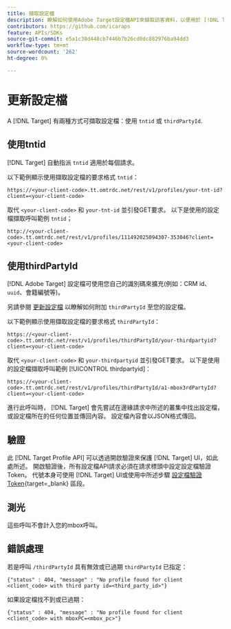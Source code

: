 ```yaml
---
title: 擷取設定檔
description: 瞭解如何使用Adobe Target設定檔API來擷取訪客資料，以便用於 [!DNL Target].
contributors: https://github.com/icaraps
feature: APIs/SDKs
source-git-commit: e5a1c38d448cb7446b7b26cd0dc882976ba94dd3
workflow-type: tm+mt
source-wordcount: '262'
ht-degree: 0%

---
```


# 更新設定檔

A [!DNL Target] 有兩種方式可擷取設定檔：使用 `tntid` 或 `thirdPartyId`.

## 使用tntid

[!DNL Target] 自動指派 `tntid` 適用於每個請求。

以下範例顯示使用擷取設定檔的要求格式 `tntid`：

```
https://<your-client-code>.tt.omtrdc.net/rest/v1/profiles/your-tnt-id?client=<your-client-code>
```

取代 `<your-client-code>` 和 `your-tnt-id` 並引發GET要求。 以下是使用的設定檔擷取呼叫範例 `tntid`；

```
http://<your-client-code>.tt.omtrdc.net/rest/v1/profiles/111492025094307-353046?client=<your-client-code>
```

## 使用thirdPartyId

[!DNL Adobe Target] 設定檔可使用您自己的識別碼來擴充(例如：CRM id、 `uuid`、會籍編號等)。

另請參閱 [更新設定檔](/help/dev/administer/profile-api/profile-api-overview.md) 以瞭解如何附加 `thirdPartyId` 至您的設定檔。

以下範例顯示使用擷取設定檔的要求格式 `thirdPartyId`：

```
https://<your-client-code>.tt.omtrdc.net/rest/v1/profiles/thirdPartyId/your-thirdpartyid?client=<your-client-code>
```

取代 `<your-client-code>` 和 `your-thirdpartyid` 並引發GET要求。 以下是使用的設定檔擷取呼叫範例 [!UICONTROL thirdpartyid]：

```
https://<your-client-code>.tt.omtrdc.net/rest/v1/profiles/thirdPartyId/a1-mbox3rdPartyId?client=<your-client-code>
```

進行此呼叫時， [!DNL Target] 會先嘗試在邊緣請求中所述的叢集中找出設定檔，或設定檔所在的任何位置並傳回內容。 設定檔內容會以JSON格式傳回。

## 驗證

此 [!DNL Target Profile API] 可以透過開啟驗證來保護 [!DNL Target] UI，如此處所述。 開啟驗證後，所有設定檔API請求必須在請求標頭中設定設定檔驗證Token。 代號本身可使用 [!DNL Target] UI或使用中所述步驟 [設定檔驗證Token](https://developers.adobetarget.com/api/#authentication-tokens){target=_blank} 區段。

## 測光

這些呼叫不會計入您的mbox呼叫。

## 錯誤處理

若是呼叫 `/thirdPartyId` 具有無效或已過期 `thirdPartyId` 已指定：

```
{"status" : 404, "message" : "No profile found for client <client_code> with third party id=<third_party_id>"}
```

如果設定檔找不到或已過期：

```
{"status" : 404, "message" : "No profile found for client <client_code> with mboxPC=<mbox_pc>"}
```
